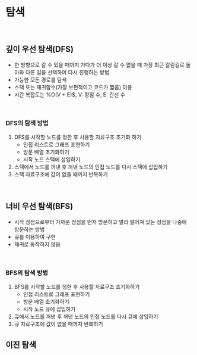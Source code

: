 # 탐색

<br>

## 깊이 우선 탐색(DFS)
- 한 방향으로 갈 수 있을 때까지 가다가 더 이상 갈 수 없을 때 가장 최근 갈림길로 돌아와 다른 길을 선택하여 다시 진행하는 방법
- 가능한 모든 경로를 탐색
- 스택 또는 재귀함수(가장 보편적이고 코드가 짧음) 이용
- 시간 복잡도는 %O(V + E)$, V: 정점 수, E: 간선 수

<br>

### DFS의 탐색 방법
1. DFS를 시작할 노드를 정한 후 사용할 자료구조 초기화 하기
    - 인접 리스트로 그래프 표현하기
    - 방문 배열 초기화하기
    - 시작 노드 스택에 삽입하기
2. 스택에서 노드를 꺼낸 후 꺼낸 노드의 인접 노드를 다시 스택에 삽입하기
3. 스택 자료구조에 값이 없을 때까지 반복하기

<br>

## 너비 우선 탐색(BFS)
- 시작 정점으로부터 가까운 정점을 먼저 방문하고 멀리 떨어져 있는 정점을 나중에 방문하는 방법
- 큐를 이용하여 구현
- 재귀로 동작하지 않음

<br>

### BFS의 탐색 방법
1. BFS를 시작할 노드를 정한 후 사용할 자료구조 초기화하기
    - 인접 리스트로 그래프 표현하기
    - 방문 배열 초기화하기
    - 시작 노드 큐에 삽입하기
2. 큐에서 노드를 꺼낸 후 꺼낸 노드의 인접 노드를 다시 큐에 삽입하기
3. 큐 자료구조에 값이 없을 때까지 반복하기

## 이진 탐색